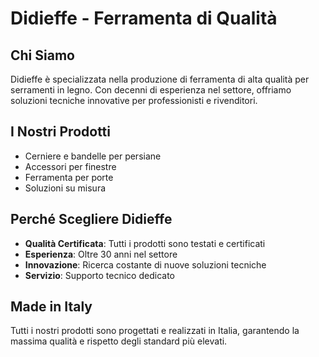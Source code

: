 # Didieffe - Ferramenta di Qualità

## Chi Siamo

Didieffe è specializzata nella produzione di ferramenta di alta qualità per serramenti in legno. Con decenni di esperienza nel settore, offriamo soluzioni tecniche innovative per professionisti e rivenditori.

## I Nostri Prodotti

- Cerniere e bandelle per persiane
- Accessori per finestre
- Ferramenta per porte
- Soluzioni su misura

## Perché Scegliere Didieffe

- **Qualità Certificata**: Tutti i prodotti sono testati e certificati
- **Esperienza**: Oltre 30 anni nel settore
- **Innovazione**: Ricerca costante di nuove soluzioni tecniche
- **Servizio**: Supporto tecnico dedicato

## Made in Italy

Tutti i nostri prodotti sono progettati e realizzati in Italia, garantendo la massima qualità e rispetto degli standard più elevati.
